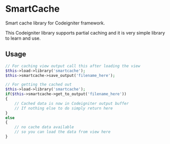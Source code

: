 SmartCache
==========

Smart cache library for Codeigniter framework.

This Codeigniter library supports partial caching and it is very simple library to learn and use.

<h2>Usage</h2>

```php
// For caching view output call this after loading the view
$this->load->library('smartcache');
$this->smartcache->save_output('filename_here');

// For getting the cached out
$this->load->library('smartcache');
if($this->smartcache->get_to_output('filename_here'))
{
    // Cached data is now in Codeigniter output buffer
    // If nothing else to do simply return here
}
else
{
    // no cache data available
    // so you can load the data from view here
}
```